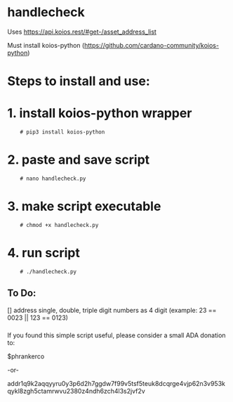 # handlecheck

Uses https://api.koios.rest/#get-/asset_address_list

Must install koios-python (https://github.com/cardano-community/koios-python)

# Steps to install and use:
# 1. install koios-python wrapper
        # pip3 install koios-python
# 2. paste and save script
        # nano handlecheck.py
# 3. make script executable
        # chmod +x handlecheck.py
# 4. run script
        # ./handlecheck.py

## To Do:

[] address single, double, triple digit numbers as 4 digit 
(example: 23 == 0023 || 123 == 0123)

#####
If you found this simple script useful, please consider a small ADA donation to:

$phrankerco

-or-

addr1q9k2aqqyyru0y3p6d2h7ggdw7f99v5tsf5teuk8dcqrge4vjp62n3v953kqykl8zgh5ctamrwvu2380z4ndh6zch4l3s2jvf2v
